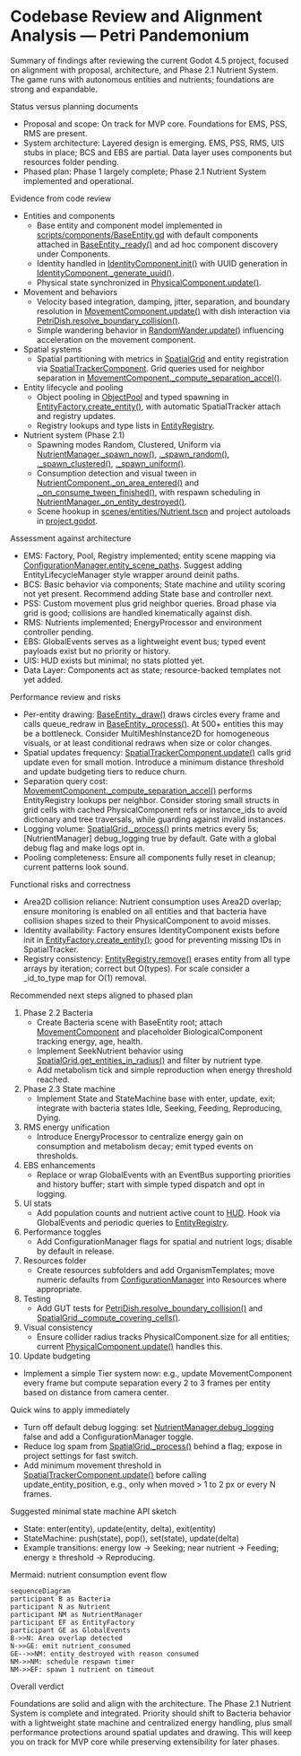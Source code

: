 # Codebase Review and Alignment Analysis — Petri Pandemonium

Summary of findings after reviewing the current Godot 4.5 project, focused on alignment with proposal, architecture, and Phase 2.1 Nutrient System. The game runs with autonomous entities and nutrients; foundations are strong and expandable.

Status versus planning documents

- Proposal and scope: On track for MVP core. Foundations for EMS, PSS, RMS are present.
- System architecture: Layered design is emerging. EMS, PSS, RMS, UIS stubs in place; BCS and EBS are partial. Data layer uses components but resources folder pending.
- Phased plan: Phase 1 largely complete; Phase 2.1 Nutrient System implemented and operational.

Evidence from code review

- Entities and components
  - Base entity and component model implemented in [scripts/components/BaseEntity.gd](scripts/components/BaseEntity.gd) with default components attached in [BaseEntity._ready()](scripts/components/BaseEntity.gd:15) and ad hoc component discovery under Components.
  - Identity handled in [IdentityComponent.init()](scripts/components/IdentityComponent.gd:20) with UUID generation in [IdentityComponent._generate_uuid()](scripts/components/IdentityComponent.gd:7).
  - Physical state synchronized in [PhysicalComponent.update()](scripts/components/PhysicalComponent.gd:16).
- Movement and behaviors
  - Velocity based integration, damping, jitter, separation, and boundary resolution in [MovementComponent.update()](scripts/components/MovementComponent.gd:49) with dish interaction via [PetriDish.resolve_boundary_collision()](scripts/environments/PetriDish.gd:74).
  - Simple wandering behavior in [RandomWander.update()](scripts/behaviors/RandomWander.gd:23) influencing acceleration on the movement component.
- Spatial systems
  - Spatial partitioning with metrics in [SpatialGrid](scripts/systems/SpatialGrid.gd) and entity registration via [SpatialTrackerComponent](scripts/components/SpatialTrackerComponent.gd). Grid queries used for neighbor separation in [MovementComponent._compute_separation_accel()](scripts/components/MovementComponent.gd:136).
- Entity lifecycle and pooling
  - Object pooling in [ObjectPool](scripts/utils/ObjectPool.gd) and typed spawning in [EntityFactory.create_entity()](scripts/systems/EntityFactory.gd:52), with automatic SpatialTracker attach and registry updates.
  - Registry lookups and type lists in [EntityRegistry](scripts/systems/EntityRegistry.gd).
- Nutrient system (Phase 2.1)
  - Spawning modes Random, Clustered, Uniform via [NutrientManager._spawn_now()](scripts/systems/NutrientManager.gd:111), [._spawn_random()](scripts/systems/NutrientManager.gd:125), [._spawn_clustered()](scripts/systems/NutrientManager.gd:132), [._spawn_uniform()](scripts/systems/NutrientManager.gd:149).
  - Consumption detection and visual tween in [NutrientComponent._on_area_entered()](scripts/components/NutrientComponent.gd:43) and [._on_consume_tween_finished()](scripts/components/NutrientComponent.gd:81), with respawn scheduling in [NutrientManager._on_entity_destroyed()](scripts/systems/NutrientManager.gd:97).
  - Scene hookup in [scenes/entities/Nutrient.tscn](scenes/entities/Nutrient.tscn) and project autoloads in [project.godot](project.godot).

Assessment against architecture

- EMS: Factory, Pool, Registry implemented; entity scene mapping via [ConfigurationManager.entity_scene_paths](scripts/systems/ConfigurationManager.gd:31). Suggest adding EntityLifecycleManager style wrapper around deinit paths.
- BCS: Basic behavior via components; State machine and utility scoring not yet present. Recommend adding State base and controller next.
- PSS: Custom movement plus grid neighbor queries. Broad phase via grid is good; collisions are handled kinematically against dish.
- RMS: Nutrients implemented; EnergyProcessor and environment controller pending.
- EBS: GlobalEvents serves as a lightweight event bus; typed event payloads exist but no priority or history.
- UIS: HUD exists but minimal; no stats plotted yet.
- Data Layer: Components act as state; resource-backed templates not yet added.

Performance review and risks

- Per-entity drawing: [BaseEntity._draw()](scripts/components/BaseEntity.gd:96) draws circles every frame and calls queue_redraw in [BaseEntity._process()](scripts/components/BaseEntity.gd:91). At 500+ entities this may be a bottleneck. Consider MultiMeshInstance2D for homogeneous visuals, or at least conditional redraws when size or color changes.
- Spatial updates frequency: [SpatialTrackerComponent.update()](scripts/components/SpatialTrackerComponent.gd:27) calls grid update even for small motion. Introduce a minimum distance threshold and update budgeting tiers to reduce churn.
- Separation query cost: [MovementComponent._compute_separation_accel()](scripts/components/MovementComponent.gd:136) performs EntityRegistry lookups per neighbor. Consider storing small structs in grid cells with cached PhysicalComponent refs or instance_ids to avoid dictionary and tree traversals, while guarding against invalid instances.
- Logging volume: [SpatialGrid._process()](scripts/systems/SpatialGrid.gd:33) prints metrics every 5s; [NutrientManager] debug_logging true by default. Gate with a global debug flag and make logs opt in.
- Pooling completeness: Ensure all components fully reset in cleanup; current patterns look sound.

Functional risks and correctness

- Area2D collision reliance: Nutrient consumption uses Area2D overlap; ensure monitoring is enabled on all entities and that bacteria have collision shapes sized to their PhysicalComponent to avoid misses.
- Identity availability: Factory ensures IdentityComponent exists before init in [EntityFactory.create_entity()](scripts/systems/EntityFactory.gd:65); good for preventing missing IDs in SpatialTracker.
- Registry consistency: [EntityRegistry.remove()](scripts/systems/EntityRegistry.gd:12) erases entity from all type arrays by iteration; correct but O(types). For scale consider a _id_to_type map for O(1) removal.

Recommended next steps aligned to phased plan

1) Phase 2.2 Bacteria
   - Create Bacteria scene with BaseEntity root; attach [MovementComponent](scripts/components/MovementComponent.gd) and placeholder BiologicalComponent tracking energy, age, health.
   - Implement SeekNutrient behavior using [SpatialGrid.get_entities_in_radius()](scripts/systems/SpatialGrid.gd:132) and filter by nutrient type.
   - Add metabolism tick and simple reproduction when energy threshold reached.
2) Phase 2.3 State machine
   - Implement State and StateMachine base with enter, update, exit; integrate with bacteria states Idle, Seeking, Feeding, Reproducing, Dying.
3) RMS energy unification
   - Introduce EnergyProcessor to centralize energy gain on consumption and metabolism decay; emit typed events on thresholds.
4) EBS enhancements
   - Replace or wrap GlobalEvents with an EventBus supporting priorities and history buffer; start with simple typed dispatch and opt in logging.
5) UI stats
   - Add population counts and nutrient active count to [HUD](scenes/ui/HUD.tscn). Hook via GlobalEvents and periodic queries to [EntityRegistry](scripts/systems/EntityRegistry.gd).
6) Performance toggles
   - Add ConfigurationManager flags for spatial and nutrient logs; disable by default in release.
7) Resources folder
   - Create resources subfolders and add OrganismTemplates; move numeric defaults from [ConfigurationManager](scripts/systems/ConfigurationManager.gd) into Resources where appropriate.
8) Testing
   - Add GUT tests for [PetriDish.resolve_boundary_collision()](scripts/environments/PetriDish.gd:74) and [SpatialGrid._compute_covering_cells()](scripts/systems/SpatialGrid.gd:208).
9) Visual consistency
   - Ensure collider radius tracks PhysicalComponent.size for all entities; current [PhysicalComponent.update()](scripts/components/PhysicalComponent.gd:16) handles this.
10) Update budgeting
   - Implement a simple Tier system now: e.g., update MovementComponent every frame but compute separation every 2 to 3 frames per entity based on distance from camera center.

Quick wins to apply immediately

- Turn off default debug logging: set [NutrientManager.debug_logging](scripts/systems/NutrientManager.gd:21) false and add a ConfigurationManager toggle.
- Reduce log spam from [SpatialGrid._process()](scripts/systems/SpatialGrid.gd:33) behind a flag; expose in project settings for fast switch.
- Add minimum movement threshold in [SpatialTrackerComponent.update()](scripts/components/SpatialTrackerComponent.gd:27) before calling update_entity_position, e.g., only when moved > 1 to 2 px or every N frames.

Suggested minimal state machine API sketch

- State: enter(entity), update(entity, delta), exit(entity)
- StateMachine: push(state), pop(), set(state), update(delta)
- Example transitions: energy low → Seeking; near nutrient → Feeding; energy ≥ threshold → Reproducing.

Mermaid: nutrient consumption event flow

```mermaid
sequenceDiagram
participant B as Bacteria
participant N as Nutrient
participant NM as NutrientManager
participant EF as EntityFactory
participant GE as GlobalEvents
B->>N: Area overlap detected
N->>GE: emit nutrient_consumed
GE-->>NM: entity_destroyed with reason consumed
NM->>NM: schedule respawn timer
NM->>EF: spawn 1 nutrient on timeout
```

Overall verdict

Foundations are solid and align with the architecture. The Phase 2.1 Nutrient System is complete and integrated. Priority should shift to Bacteria behavior with a lightweight state machine and centralized energy handling, plus small performance protections around spatial updates and drawing. This will keep you on track for MVP core while preserving extensibility for later phases.